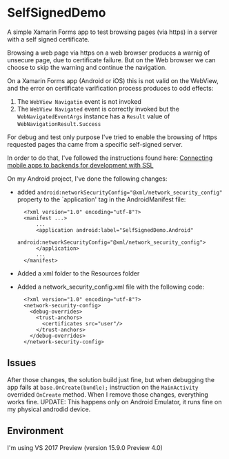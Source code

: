 # SelfSignedDemo
A simple Xamarin Forms app to test browsing pages (via https) in a server with a self signed certificate.

Browsing a web page via https on a web browser produces a warnig of unsecure page, due to certificate failure. But on the Web browser we can choose to skip the warning and continue the navigation.

On a Xamarin Forms app (Android or iOS) this is not valid on the WebView, and the error on certificate varification process produces to odd effects:

1. The `WebView Navigatin` event is not invoked
2. The `WebView Navigated` event is correctly invoked but the `WebNavigatedEventArgs` instance has a `Result` value of `WebNavigationResult.Success`

For debug and test only purpose I've tried to enable the browsing of https requested pages tha came from a specific self-signed server.

In order to do that, I've followed the instructions found here: [Connecting mobile apps to backends for development with SSL](https://medium.com/@noumaan/ssl-app-dev-a2923d5113c6)

On my Android project, I've done the following changes:
- added `android:networkSecurityConfig="@xml/network_security_config"` property to the `application' tag in the AndroidManifest file:

        <?xml version="1.0" encoding="utf-8"?>
        <manifest ...>
    	    ...
    	    <application android:label="SelfSignedDemo.Android"
                         android:networkSecurityConfig="@xml/network_security_config">
            </application>
            ...
        </manifest>
- Added a xml folder to the Resources folder
- Added a network_security_config.xml file with the following code:

        <?xml version="1.0" encoding="utf-8"?>
        <network-security-config>
          <debug-overrides>
            <trust-anchors>
              <certificates src="user"/>
            </trust-anchors>
          </debug-overrides>
        </network-security-config>

## Issues
After those changes, the solution build just fine, but when debugging the app fails at `base.OnCreate(bundle);` instruction on the `MainActivity` overrided `OnCreate` method. When I remove those changes, everything works fine.
UPDATE: This happens only on Android Emulator, it runs fine on my physical androdid device.

## Environment
I'm using VS 2017 Preview (version 15.9.0 Preview 4.0)

